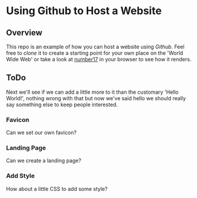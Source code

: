 # Using Github to Host a Website

## Overview

This repo is an example of how you can host a website using *Github*. Feel free to *clone* it to create a starting point for your own place on the 'World Wide Web' or take a look at [number17](https://numb3r17.github.io) in your browser to see how it renders.

## ToDo

Next we'll see if we can add a little more to it than the customary 'Hello World!', nothing wrong with that but now we've said hello we should really say something else to keep people interested.

### Favicon

Can we set our own favicon?

### Landing Page

Can we create a landing page?

### Add Style

How about a little CSS to add some style?
